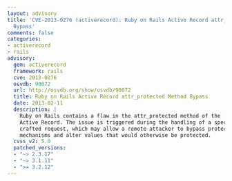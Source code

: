 ```yaml
---
layout: advisory
title: 'CVE-2013-0276 (activerecord): Ruby on Rails Active Record attr_protected Method
  Bypass'
comments: false
categories:
- activerecord
- rails
advisory:
  gem: activerecord
  framework: rails
  cve: 2013-0276
  osvdb: 90072
  url: http://osvdb.org/show/osvdb/90072
  title: Ruby on Rails Active Record attr_protected Method Bypass
  date: 2013-02-11
  description: |
    Ruby on Rails contains a flaw in the attr_protected method of the
    Active Record. The issue is triggered during the handling of a specially
    crafted request, which may allow a remote attacker to bypass protection
    mechanisms and alter values that would otherwise be protected.
  cvss_v2: 5.0
  patched_versions:
  - "~> 2.3.17"
  - "~> 3.1.11"
  - ">= 3.2.12"
---
```

